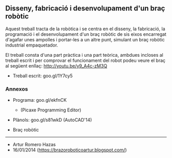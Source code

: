 ## Disseny, fabricació i desenvolupament d'un braç robòtic

Aquest treball tracta de la robòtica i se centra en el disseny, la fabricació, la programació i el desenvolupament d'un braç robòtic de sis eixos encarregat d'agafar unes ampolles i portar-les a un altre punt, simulant un braç robòtic industrial empaquetador.

El treball consta d'una part pràctica i una part teòrica, ambdues incloses al treball escrit i per comprovar el funcionament del robot podeu veure el braç al següent enllaç: http://youtu.be/y9_A4c-zM3Q

- Treball escrit: goo.gl/1Y7cy5

### Annexos

- Programa: goo.gl/ekfnCK
  - (Picaxe Programming Editor)

- Plànols: goo.gl/s81wkD (AutoCAD'14)


- Braç robòtic
---
- Artur Romero Hazas
- 16/01/2014 (https://brazoroboticoartur.blogspot.com/)